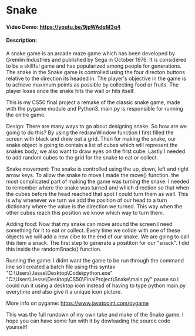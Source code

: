 # Snake
#### Video Demo: https://youtu.be/9jpWAdqM3q4
#### Description: 

A snake game is an arcade maze game which has been developed by Gremlin Industries and 
published by Sega in October 1976. It is considered to be a skillful game and has 
popularized among people for generations. The snake in the Snake game is controlled using
the four directon buttons relative to the direction its headed in. The player's objective
in the game is to achieve maximum points as possible by collecting food or fruits. The
player loses once the snake hits the wall or hits itself.

This is my CS50 final project a remake of the classic snake game, made with the 
pygame module and Python3. main.py is responsible for running the enitre game.

Design: There are many ways to go about designing snake. So how are we going to do this?
By using the redrawWindow function I first filled the screen with black and drew out a grid. 
Then for making the snake, our snake object is going to contain a list of cubes which will 
represent the snakes body, we also want to draw eyes on the first cube.
Lastly I needed to add random cubes to the grid for the snake to eat or collect.

Snake movement: The snake is controlled using the up, down, left and right arrow keys.
To allow the snake to move I made the move() function. the most complicated part of making
the game was turning the snake. I needed to remember where the snake was turned and which
direction so that when the cubes before the head reached that spot I could turn them as well.
This is why whenever we turn we add the position of our head to a turn dictionary where the
value is the direction we turned. This way when the other cubes reach this position we know
which way to turn them.

Adding food: Now that my snake can move around the screen I need something for it to eat or collect.
Every time we colide with one of these objects we will add a new cibe to the end of our snake.
We are going to call this item a snack. The first step to generate a posititon for our "snack".
I did this inside the randomSnack() function.

Running the game: I didnt want the game to be run through the command line so I created a batch
file using this syntax 
"C:\Users\Jesse\Desktop\Code\python.exe" 
"C:\Users\Jesse\Desktop\CS50\FinalProject\Snake\main.py"
pause
so i could run it using a desktop icon instead of having to type python main.py everytime
and also give it a unique icon picture.

More info on pygame:
https://www.javatpoint.com/pygame

This was the full rundown of my own take and make of the Snake game.
I hope you can have some fun with it by dowloading the source code yourself!
